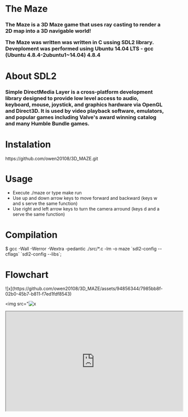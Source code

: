 <h1>The Maze
</h1>
<h3>The Maze is a 3D Maze game that uses ray casting to render a 2D map into a 3D navigable world!

The Maze was written was written in C ussing SDL2 library. Deveploment was performed using Ubuntu 14.04 LTS - gcc (Ubuntu 4.8.4-2ubuntu1~14.04) 4.8.4</h3>
<h1>About SDL2
</h1>
<h3>Simple DirectMedia Layer is a cross-platform development library designed to provide low level access to audio, keyboard, mouse, joystick, and graphics hardware via OpenGL and Direct3D. It is used by video playback software, emulators, and popular games including Valve's award winning catalog and many Humble Bundle games.</h3>
<h1>Instalation</h1>
<p>https://github.com/owen20108/3D_MAZE.git
</p>
<h1>Usage
</h1>
<ul>
<li>Execute ./maze or type make run
</li>
  <li>Use up and down arrow keys to move forward and backward (keys w and s serve the same function)

</li>
  <li>Use right and left arrow keys to turn the camera arround (keys d and a serve the same function)

</li>
</ul>
<h1>Compilation</h1>
<p>$ gcc -Wall -Werror -Wextra -pedantic ./src/*.c -lm -o maze `sdl2-config --cflags` `sdl2-config --libs`;

<h1>Flowchart</h1>
![x](https://github.com/owen20108/3D_MAZE/assets/94856344/7985bb8f-02b0-45b7-b811-f7ed1fdf8543)

<img src="![x](https://github.com/owen20108/3D_MAZE/assets/94856344/5b717c84-13d6-4c50-be81-84c4118a8aca)
 >
<iframe width="560" height="315" src="https://www.youtube.com/embed/Ve4QJboaMT0?si=EU4zBm4ZMwNhra3K" ></iframe>
